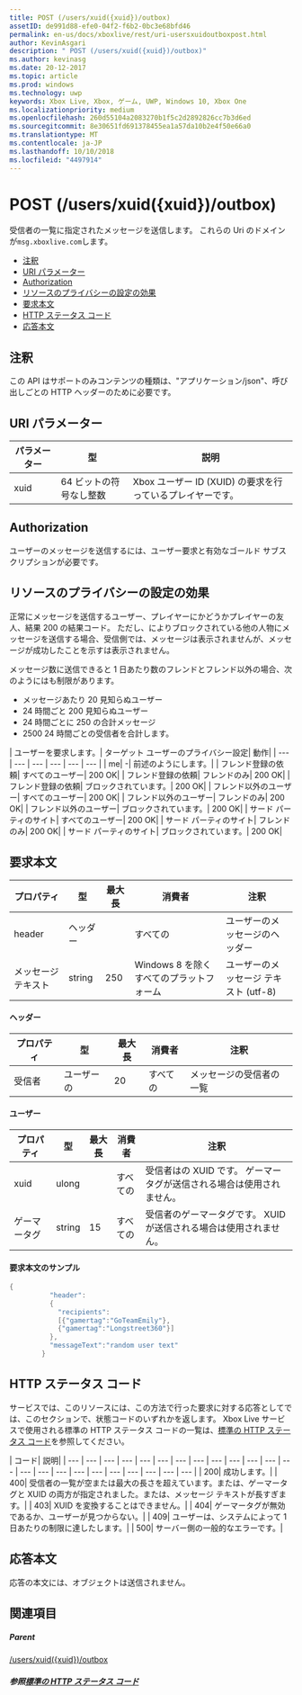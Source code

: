 ```yaml
---
title: POST (/users/xuid({xuid})/outbox)
assetID: de991d88-efe0-04f2-f6b2-0bc3e68bfd46
permalink: en-us/docs/xboxlive/rest/uri-usersxuidoutboxpost.html
author: KevinAsgari
description: " POST (/users/xuid({xuid})/outbox)"
ms.author: kevinasg
ms.date: 20-12-2017
ms.topic: article
ms.prod: windows
ms.technology: uwp
keywords: Xbox Live, Xbox, ゲーム, UWP, Windows 10, Xbox One
ms.localizationpriority: medium
ms.openlocfilehash: 260d55104a2083270b1f5c2d2892826cc7b3d6ed
ms.sourcegitcommit: 8e30651fd691378455ea1a57da10b2e4f50e66a0
ms.translationtype: MT
ms.contentlocale: ja-JP
ms.lasthandoff: 10/10/2018
ms.locfileid: "4497914"
---
```

# <a name="post-usersxuidxuidoutbox"></a>POST (/users/xuid({xuid})/outbox)
受信者の一覧に指定されたメッセージを送信します。
これらの Uri のドメインが`msg.xboxlive.com`します。

  * [注釈](#ID4EV)
  * [URI パラメーター](#ID4EAB)
  * [Authorization](#ID4ENB)
  * [リソースのプライバシーの設定の効果](#ID4EYB)
  * [要求本文](#ID4E3F)
  * [HTTP ステータス コード](#ID4ETCAC)
  * [応答本文](#ID4E1EAC)

<a id="ID4EV"></a>


## <a name="remarks"></a>注釈

この API はサポートのみコンテンツの種類は、"アプリケーション/json"、呼び出しごとの HTTP ヘッダーのために必要です。

<a id="ID4EAB"></a>


## <a name="uri-parameters"></a>URI パラメーター

| パラメーター| 型| 説明|
| --- | --- | --- |
| xuid | 64 ビットの符号なし整数 | Xbox ユーザー ID (XUID) の要求を行っているプレイヤーです。 |

<a id="ID4ENB"></a>


## <a name="authorization"></a>Authorization

ユーザーのメッセージを送信するには、ユーザー要求と有効なゴールド サブスクリプションが必要です。

<a id="ID4EYB"></a>


## <a name="effect-of-privacy-settings-on-resource"></a>リソースのプライバシーの設定の効果

正常にメッセージを送信するユーザー、プレイヤーにかどうかプレイヤーの友人、結果 200 の結果コード。 ただし、によりブロックされている他の人物にメッセージを送信する場合、受信側では、メッセージは表示されませんが、メッセージが成功したことを示すは表示されません。

メッセージ数に送信できると 1 日あたり数のフレンドとフレンド以外の場合、次のようにはも制限があります。

   * メッセージあたり 20 見知らぬユーザー
   * 24 時間ごと 200 見知らぬユーザー
   * 24 時間ごとに 250 の合計メッセージ
   * 2500 24 時間ごとの受信者を合計します。

| ユーザーを要求します。| ターゲット ユーザーのプライバシー設定| 動作|
| --- | --- | --- | --- | --- | --- |
| me| -| 前述のようにします。|
| フレンド登録の依頼| すべてのユーザー| 200 OK|
| フレンド登録の依頼| フレンドのみ| 200 OK|
| フレンド登録の依頼| ブロックされています。| 200 OK|
| フレンド以外のユーザー| すべてのユーザー| 200 OK|
| フレンド以外のユーザー| フレンドのみ| 200 OK|
| フレンド以外のユーザー| ブロックされています。| 200 OK|
| サード パーティのサイト| すべてのユーザー| 200 OK|
| サード パーティのサイト| フレンドのみ| 200 OK|
| サード パーティのサイト| ブロックされています。| 200 OK|

<a id="ID4E3F"></a>


## <a name="request-body"></a>要求本文

| プロパティ| 型| 最大長| 消費者| 注釈|
| --- | --- | --- | --- | --- |
| header| ヘッダー|  | すべての| ユーザーのメッセージのヘッダー|
| メッセージ テキスト| string| 250| Windows 8 を除くすべてのプラットフォーム| ユーザーのメッセージ テキスト (utf-8)|

#### <a name="header"></a>ヘッダー

| プロパティ| 型| 最大長| 消費者| 注釈|
| --- | --- | --- | --- | --- |
| 受信者| ユーザーの| 20| すべての| メッセージの受信者の一覧|

#### <a name="user"></a>ユーザー

| プロパティ| 型| 最大長| 消費者| 注釈|
| --- | --- | --- | --- | --- |
| xuid| ulong|  | すべての| 受信者はの XUID です。 ゲーマータグが送信される場合は使用されません。|
| ゲーマータグ| string| 15| すべての| 受信者のゲーマータグです。 XUID が送信される場合は使用されません。|

#### <a name="sample-request-body"></a>要求本文のサンプル 

```cpp
{
          "header":
          {
            "recipients":
            [{"gamertag":"GoTeamEmily"},
            {"gamertag":"Longstreet360"}]
          },
          "messageText":"random user text"
        }

```


<a id="ID4ETCAC"></a>


## <a name="http-status-codes"></a>HTTP ステータス コード

サービスでは、このリソースには、この方法で行った要求に対する応答としてでは、このセクションで、状態コードのいずれかを返します。 Xbox Live サービスで使用される標準の HTTP ステータス コードの一覧は、[標準の HTTP ステータス コード](../../additional/httpstatuscodes.md)を参照してください。

| コード| 説明|
| --- | --- | --- | --- | --- | --- | --- | --- | --- | --- | --- | --- | --- | --- | --- | --- | --- | --- | --- | --- | --- | --- | --- |
| 200| 成功します。|
| 400| 受信者の一覧が空または最大の長さを超えています。または、ゲーマータグと XUID の両方が指定されました。または、メッセージ テキストが長すぎます。|
| 403| XUID を変換することはできません。|
| 404| ゲーマータグが無効であるか、ユーザーが見つからない。|
| 409| ユーザーは、システムによって 1 日あたりの制限に達したします。|
| 500| サーバー側の一般的なエラーです。|

<a id="ID4E1EAC"></a>


## <a name="response-body"></a>応答本文

応答の本文には、オブジェクトは送信されません。

<a id="ID4EJFAC"></a>


## <a name="see-also"></a>関連項目

<a id="ID4ELFAC"></a>


##### <a name="parent"></a>Parent  

[/users/xuid({xuid})/outbox](uri-usersxuidoutbox.md)


<a id="ID4EZFAC"></a>


##### <a name="reference--standard-http-status-codesadditionalhttpstatuscodesmd"></a>参照[標準の HTTP ステータス コード](../../additional/httpstatuscodes.md)
